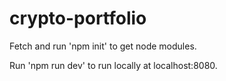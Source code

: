 # crypto-portfolio

Fetch and run 'npm init' to get node modules.

Run 'npm run dev' to run locally at localhost:8080.
